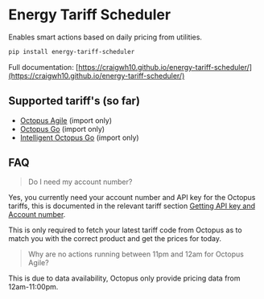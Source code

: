 # Energy Tariff Scheduler

Enables smart actions based on daily pricing from utilities.

```sh
pip install energy-tariff-scheduler
```

Full documentation: [https://craigwh10.github.io/energy-tariff-scheduler/](https://craigwh10.github.io/energy-tariff-scheduler/)

## Supported tariff's (so far)

- [Octopus Agile](https://octopus.energy/smart/agile/) (import only)
- [Octopus Go](https://octopus.energy/smart/go/) (import only)
- [Intelligent Octopus Go](https://octopus.energy/smart/intelligent-octopus-go/) (import only)

## FAQ

> Do I need my account number?

Yes, you currently need your account number and API key for the Octopus tariffs, this is documented in the relevant tariff section <a href="https://craigwh10.github.io/energy-tariff-scheduler" target="_blank">Getting API key and Account number</a>.

This is only required to fetch your latest tariff code from Octopus as to match you with the correct product and get the prices for today.

> Why are no actions running between 11pm and 12am for Octopus Agile?

This is due to data availability, Octopus only provide pricing data from 12am-11:00pm.
